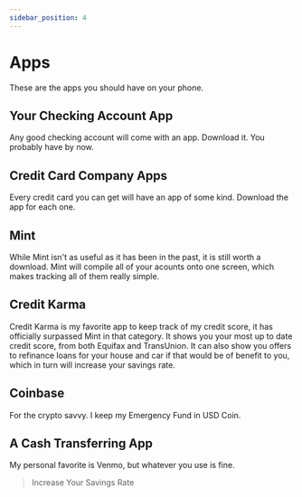 ```yaml
---
sidebar_position: 4
---
```


# Apps

These are the apps you should have on your phone.

## Your Checking Account App

Any good checking account will come with an app. Download it. You probably have by now.

## Credit Card Company Apps

Every credit card you can get will have an app of some kind. Download the app for each one.

## Mint

While Mint isn't as useful as it has been in the past, it is still worth a download. Mint will compile all of your acounts onto one screen, which makes tracking all of them really simple.

## Credit Karma

Credit Karma is my favorite app to keep track of my credit score, it has officially surpassed Mint in that category. It shows you your most up to date credit score, from both Equifax and TransUnion. It can also show you offers to refinance loans for your house and car if that would be of benefit to you, which in turn will increase your savings rate.

## Coinbase

For the crypto savvy. I keep my Emergency Fund in USD Coin.

## A Cash Transferring App 

My personal favorite is Venmo, but whatever you use is fine.

>Increase Your Savings Rate